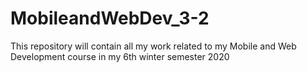 # MobileandWebDev_3-2
This repository will contain all my work related to my Mobile and Web Development course in my 6th winter semester 2020
